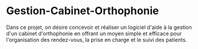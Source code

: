 # Gestion-Cabinet-Orthophonie
Dans ce projet, on désire concevoir et réaliser un logiciel d'aide à la gestion d'un cabinet d'orthophonie en offrant un moyen simple et efficace pour l'organisation des rendez-vous, la prise en charge et le suivi des patients.